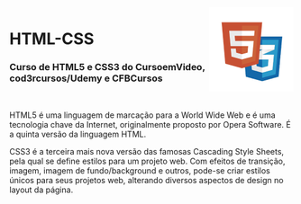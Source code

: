 <img src="kisspng-web-development-html5-video-css3-software-developm-frontend-web-development-5b1a5b0679f497.2735953915284538944995.png" align="right" width="150">

# HTML-CSS

<h3>Curso de HTML5 e CSS3 do CursoemVideo, cod3rcursos/Udemy e CFBCursos</h3>
<br>

HTML5 é uma linguagem de marcação para a World Wide Web e é uma tecnologia chave da Internet, originalmente proposto por Opera Software. É a quinta versão da linguagem HTML.

CSS3 é a terceira mais nova versão das famosas Cascading Style Sheets, pela qual se define estilos para um projeto web. Com efeitos de transição, imagem, imagem de fundo/background e outros, pode-se criar estilos únicos para seus projetos web, alterando diversos aspectos de design no layout da página. 